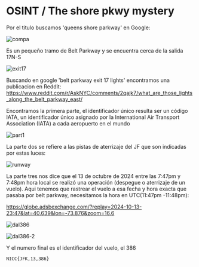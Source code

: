 # OSINT / The shore pkwy mystery

Por el titulo buscamos 'queens shore parkway' en Google:

![compa](https://github.com/user-attachments/assets/9a0eb313-c956-4a11-a3e4-d9f4071ed2ce)

Es un pequeño tramo de Belt Parkway y se encuentra cerca de la salida 17N-S

![exit17](https://github.com/user-attachments/assets/ee1099b2-90e9-4a72-99ce-e7aabf6d57b7)

Buscando en google 'belt parkway exit 17 lights' encontramos una publicacion en Reddit: https://www.reddit.com/r/AskNYC/comments/2qajk7/what_are_those_lights_along_the_belt_parkway_east/

Encontramos la primera parte, el identificador único resulta ser un código IATA, un identificador único asignado por la International Air Transport Association (IATA) a cada aeropuerto en el mundo

![part1](https://github.com/user-attachments/assets/0689c5b8-b32b-48e9-975c-d7a7d31c5300)

La parte dos se refiere a las pistas de aterrizaje del JF que son indicadas por estas luces:

![runway](https://github.com/user-attachments/assets/3a60f239-4747-4014-8c23-014227615164)

La parte tres nos dice que el 13 de octubre de 2024 entre las 7:47pm  y 7:48pm hora local se realizó una operación (despegue o aterrizaje de un vuelo). Aqui tenemos que rastrear el vuelo a esa fecha y hora exacta que pasaba por belt parkway, necesitamos la hora en UTC(11:47pm -11:48pm):

https://globe.adsbexchange.com/?replay=2024-10-13-23:47&lat=40.639&lon=-73.876&zoom=16.6

![dal386](https://github.com/user-attachments/assets/7a0d8eaa-6474-4a3b-8d7e-433a214f3aff)

![dal386-2](https://github.com/user-attachments/assets/9d2c68c9-93a2-44da-ac41-e06e82e369a7)

Y el numero final es el identificador del vuelo, el 386

`NICC{JFK,13,386}`

